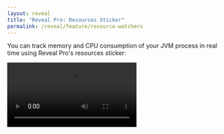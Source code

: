```yaml
---
layout: reveal
title: "Reveal Pro: Resources Sticker"
permalink: /reveal/feature/resource-watchers
---
```

You can track memory and CPU consumption of your JVM process in real time using Reveal Pro's resources sticker:

<video controls><source src="/assets/reveal/resources-sticker.mp4" type="video/mp4"></source></video>
